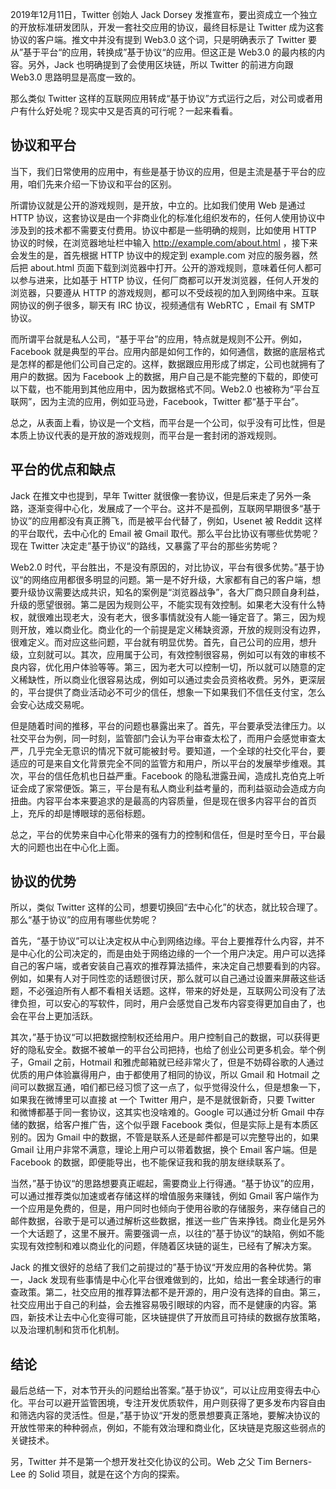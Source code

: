 2019年12月11日，Twitter 创始人 Jack Dorsey 发推宣布，要出资成立一个独立的开放标准研发团队，开发一套社交应用的协议，最终目标是让 Twitter 成为这套协议的客户端。推文中并没有提到 Web3.0 这个词，只是明确表示了 Twitter 要从”基于平台“的应用，转换成”基于协议“的应用。但这正是 Web3.0 的最内核的内容。另外，Jack 也明确提到了会使用区块链，所以 Twitter 的前进方向跟 Web3.0 思路明显是高度一致的。

那么类似 Twitter 这样的互联网应用转成“基于协议”方式运行之后，对公司或者用户有什么好处呢？现实中又是否真的可行呢？一起来看看。

## 协议和平台

当下，我们日常使用的应用中，有些是基于协议的应用，但是主流是基于平台的应用，咱们先来介绍一下协议和平台的区别。

所谓协议就是公开的游戏规则，是开放，中立的。比如我们使用 Web 是通过 HTTP 协议，这套协议是由一个非商业化的标准化组织发布的，任何人使用协议中涉及到的技术都不需要支付费用。协议中都是一些明确的规则，比如使用 HTTP 协议的时候，在浏览器地址栏中输入 http://example.com/about.html ，接下来会发生的是，首先根据 HTTP 协议中的规定到 example.com 对应的服务器，然后把 about.html 页面下载到浏览器中打开。公开的游戏规则，意味着任何人都可以参与进来，比如基于 HTTP 协议，任何厂商都可以开发浏览器，任何人开发的浏览器，只要遵从 HTTP 的游戏规则，都可以不受歧视的加入到网络中来。互联网协议的例子很多，聊天有 IRC 协议，视频通信有 WebRTC ，Email 有 SMTP 协议。

而所谓平台就是私人公司，“基于平台”的应用，特点就是规则不公开。例如，Facebook 就是典型的平台。应用内部是如何工作的，如何通信，数据的底层格式是怎样的都是他们公司自己定的。这样，数据跟应用形成了绑定，公司也就拥有了用户的数据。因为 Facebook 上的数据，用户自己是不能完整的下载的，即使可以下载，也不能用到其他应用中，因为数据格式不同。Web2.0 也被称为“平台互联网”，因为主流的应用，例如亚马逊，Facebook，Twitter 都“基于平台”。

总之，从表面上看，协议是一个文档，而平台是一个公司，似乎没有可比性，但是本质上协议代表的是开放的游戏规则，而平台是一套封闭的游戏规则。

## 平台的优点和缺点

Jack 在推文中也提到，早年 Twitter 就很像一套协议，但是后来走了另外一条路，逐渐变得中心化，发展成了一个平台。这并不是孤例，互联网早期很多“基于协议”的应用都没有真正腾飞，而是被平台代替了，例如，Usenet 被 Reddit 这样的平台取代，去中心化的 Email 被 Gmail 取代。那么平台比协议有哪些优势呢？现在 Twitter 决定走”基于协议“的路线，又暴露了平台的那些劣势呢？

Web2.0 时代，平台胜出，不是没有原因的，对比协议，平台有很多优势。”基于协议“的网络应用都很多明显的问题。第一是不好升级，大家都有自己的客户端，想要升级协议需要达成共识，知名的案例是“浏览器战争”，各大厂商只顾自身利益，升级的愿望很弱。第二是因为规则公平，不能实现有效控制。如果老大没有什么特权，就很难出现老大，没有老大，很多事情就没有人能一锤定音了。第三，因为规则开放，难以商业化。商业化的一个前提是定义稀缺资源，开放的规则没有边界，很难定义。而对应这些问题，平台就有明显优势。首先，自己公司的应用，想升级，立刻就可以。其次，应用属于公司，有效控制很容易，例如可以有效的审核不良内容，优化用户体验等等。第三，因为老大可以控制一切，所以就可以随意的定义稀缺性，所以商业化很容易达成，例如可以通过卖会员资格收费。另外，更深层的，平台提供了商业活动必不可少的信任，想象一下如果我们不信任支付宝，怎么会安心达成交易呢。

但是随着时间的推移，平台的问题也暴露出来了。首先，平台要承受法律压力。以社交平台为例，同一时刻，监管部门会认为平台审查太松了，而用户会感觉审查太严，几乎完全无意识的情况下就可能被封号。要知道，一个全球的社交化平台，要适应的可是来自文化背景完全不同的监管方和用户，所以平台的发展举步维艰。其次，平台的信任危机也日益严重。Facebook 的隐私泄露丑闻，造成扎克伯克上听证会成了家常便饭。第三，平台是有私人商业利益考量的，而利益驱动会造成方向扭曲。内容平台本来要追求的是最高的内容质量，但是现在很多内容平台的首页上，充斥的却是博眼球的恶俗标题。

总之，平台的优势来自中心化带来的强有力的控制和信任，但是时至今日，平台最大的问题也出在中心化上面。

## 协议的优势

所以，类似 Twitter 这样的公司，想要切换回“去中心化”的状态，就比较合理了。那么“基于协议”的应用有哪些优势呢？

首先，“基于协议”可以让决定权从中心到网络边缘。平台上要推荐什么内容，并不是中心化的公司决定的，而是由处于网络边缘的一个一个用户决定。用户可以选择自己的客户端，或者安装自己喜欢的推荐算法插件，来决定自己想要看到的内容。例如，如果有人对于同性恋的话题很讨厌，那么就可以自己通过设置来屏蔽这些话题，不必强迫所有人都不看相关话题。这样，带来的好处是，互联网公司没有了法律负担，可以安心的写软件，同时，用户会感觉自己发布内容变得更加自由了，也会在平台上更加活跃。

其次，”基于协议“可以把数据控制权还给用户。用户控制自己的数据，可以获得更好的隐私安全。数据不被单一的平台公司把持，也给了创业公司更多机会。举个例子，Gmail 之前，Hotmail 和雅虎邮箱就已经非常火了，但是不妨碍谷歌的人通过优质的用户体验赢得用户，由于都使用了相同的协议，所以 Gmail 和 Hotmail 之间可以数据互通，咱们都已经习惯了这一点了，似乎觉得没什么，但是想象一下，如果我在微博里可以直接 at 一个 Twitter 用户，是不是就很新奇，只要 Twitter 和微博都基于同一套协议，这其实也没啥难的。Google 可以通过分析 Gmail 中存储的数据，给客户推广告，这个似乎跟 Facebook 类似，但是实际上是有本质区别的。因为 Gmail 中的数据，不管是联系人还是邮件都是可以完整导出的，如果 Gmail 让用户非常不满意，理论上用户可以带着数据，换个 Email 客户端。但是 Facebook 的数据，即便能导出，也不能保证我和我的朋友继续联系了。


当然，”基于协议“的思路想要真正崛起，需要商业上行得通。“基于协议”的应用，可以通过推荐类似加速或者存储这样的增值服务来赚钱，例如 Gmail 客户端作为一个应用是免费的，但是，用户同时也倾向于使用谷歌的存储服务，来存储自己的邮件数据，谷歌于是可以通过解析这些数据，推送一些广告来挣钱。商业化是另外一个大话题了，这里不展开。需要强调一点，以往的”基于协议“的缺陷，例如不能实现有效控制和难以商业化的问题，伴随着区块链的诞生，已经有了解决方案。

Jack 的推文很好的总结了我们之前提过的”基于协议“开发应用的各种优势。第一，Jack 发现有些事情是中心化平台很难做到的，比如，给出一套全球通行的审查政策。第二，社交应用的推荐算法都不是开源的，用户没有选择的自由。第三，社交应用出于自己的利益，会去推容易吸引眼球的内容，而不是健康的内容。第四，新技术让去中心化变得可能，区块链提供了开放而且可持续的数据存放策略，以及治理机制和货币化机制。

## 结论

最后总结一下，对本节开头的问题给出答案。”基于协议“，可以让应用变得去中心化。平台可以避开监管困境，专注开发优质软件，用户则获得了更多发布内容自由和筛选内容的灵活性。但是，”基于协议“开发的愿景想要真正落地，要解决协议的开放性带来的种种弱点，例如，不能有效治理和商业化，区块链是克服这些弱点的关键技术。

另，Twitter 并不是第一个想开发社交化协议的公司。Web 之父 Tim Berners-Lee 的 Solid 项目，就是在这个方向的探索。
